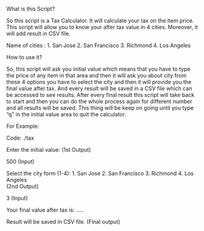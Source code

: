 What is this Script?

So this script is a Tax Calculator. It will calculate your tax on the item price. This script will allow you to know your after tax value in 4 cities. Moreover, it will add result in CSV file.

Name of cities :
	1.	San Jose
	2.	San Francisco
	3.	Richmond
	4.	Los Angeles 

How to use it?

So, this script will ask you initial value which means that you have to type the price of any item in that area and then it will ask you about city from these 4 options you have to select the city and then it will provide you the final value after tax. 
And every result will be saved in a CSV file which can be accessed to see results.
After every final result this script will take back to start and then you can do the whole process again for different number and all results will be saved. This thing will be keep on going until you type “q” in the initial value area to quit the calculator.

For Example:

Code:  ./tax

Enter the initial value: (1st Output)

500 (Input)

Select the city form (1-4):
	1.	San Jose
	2.	San Francisco
	3.	Richmond
	4.	Los Angeles  
(2nd Output)

3 (Input)

Your final value after tax is: ….. 

Result will be saved in CSV file. (Final output)
